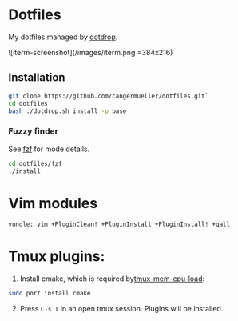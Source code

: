 # Dotfiles

My dotfiles managed by [dotdrop](https://github.com/deadc0de6/dotdrop).

![iterm-screenshot](/images/iterm.png =384x216)

## Installation
```bash
git clone https://github.com/cangermueller/dotfiles.git`
cd dotfiles
bash ./dotdrop.sh install -p base
```

### Fuzzy finder
See [fzf](https://github.com/junegunn/fzf) for mode details.
```bash
cd dotfiles/fzf
./install
```

# Vim modules
```bash
vundle: vim +PluginClean! +PluginInstall +PluginInstall! +qall
```

# Tmux plugins:
1. Install cmake, which is required by[tmux-mem-cpu-load](https://github.com/thewtex/tmux-mem-cpu-load):
```bash
sudo port install cmake
```
2. Press `C-s I` in an open tmux session. Plugins will be installed.
